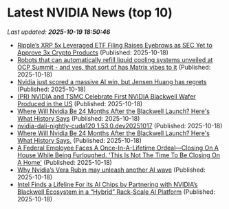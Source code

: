 # Latest NVIDIA News (top 10)
_Last updated: **2025-10-19 18:50:46**_

- [Ripple’s XRP 5x Leveraged ETF Filing Raises Eyebrows as SEC Yet to Approve 3x Crypto Products](https://zycrypto.com/ripples-xrp-5x-leveraged-etf-filing-raises-eyebrows-as-sec-yet-to-approve-3x-crypto-products/) (Published: 2025-10-18)
- [Robots that can automatically refill liquid cooling systems unveiled at OCP Summit - and yes, that sort of has Matrix vibes to it](https://www.techradar.com/pro/robots-that-can-automatically-refill-liquid-cooling-systems-will-be-unveiled-at-ocp-summit-and-yes-that-sort-of-has-matrix-vibes-to-it) (Published: 2025-10-18)
- [Nvidia just scored a massive AI win, but Jensen Huang has regrets](https://www.thestreet.com/investing/nvidia-just-scored-a-massive-ai-win-but-jensen-huang-has-regrets) (Published: 2025-10-18)
- [(PR) NVIDIA and TSMC Celebrate First NVIDIA Blackwell Wafer Produced in the US](https://www.techpowerup.com/342019/nvidia-and-tsmc-celebrate-first-nvidia-blackwell-wafer-produced-in-the-us) (Published: 2025-10-18)
- [Where Will Nvidia Be 24 Months After the Blackwell Launch? Here's What History Says](https://biztoc.com/x/0a7a24bde5c12c4d) (Published: 2025-10-18)
- [nvidia-dali-nightly-cuda120 1.53.0.dev20251017](https://pypi.org/project/nvidia-dali-nightly-cuda120/1.53.0.dev20251017/) (Published: 2025-10-18)
- [Where Will Nvidia Be 24 Months After the Blackwell Launch? Here's What History Says.](https://consent.yahoo.com/v2/collectConsent?sessionId=1_cc-session_e258ccc3-da12-4acf-8ace-76958374d55d) (Published: 2025-10-18)
- [A Federal Employee Faces A Once-In-A-Lifetime Ordeal—Closing On A House While Being Furloughed. 'This Is Not The Time To Be Closing On A Home'](https://finance.yahoo.com/news/federal-employee-faces-once-lifetime-170128130.html) (Published: 2025-10-18)
- [Why Nvidia’s Vera Rubin may unleash another AI wave](https://www.thestreet.com/technology/why-nvidias-vera-rubin-may-unleash-another-ai-wave) (Published: 2025-10-18)
- [Intel Finds a Lifeline For its AI Chips by Partnering with NVIDIA’s Blackwell Ecosystem in a “Hybrid” Rack-Scale AI Platform](https://wccftech.com/intel-finds-a-lifeline-for-its-ai-chips-by-partnering-with-nvidia-blackwell-ecosystem/) (Published: 2025-10-18)
